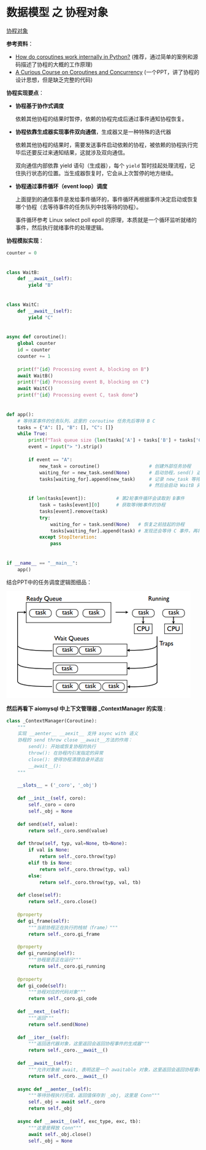 # 数据模型 之 协程对象

[协程对象](https://docs.python.org/zh-cn/3.13/reference/datamodel.html#coroutine-objects)

**参考资料**：

+ [How do coroutines work internally in Python?](https://blog.allegro.tech/2022/01/how-do-coroutines-work-internally-in-python.html) (推荐，通过简单的案例和源码描述了协程的大概的工作原理)
+ [A Curious Course on Coroutines and Concurrency](https://www.dabeaz.com/coroutines/Coroutines.pdf) (一个PPT，讲了协程的设计思想，但是缺乏完整的代码)

**协程实现要点**：

+ **协程基于协作式调度**

  依赖其他协程的结果时暂停，依赖的协程完成后通过事件通知协程恢复。

+ **协程依靠生成器实现事件双向通信**，生成器又是一种特殊的迭代器

  依赖其他协程的结果时，需要发送事件启动依赖的协程，被依赖的协程执行完毕后还要反过来通知结果，这就涉及双向通信。

  双向通信内部依靠 yield 语句（生成器），每个 `yield` 暂时挂起处理流程，记住执行状态的位置。当生成器恢复时，它会从上次暂停的地方继续。

+ **协程通过事件循环（event loop）调度**

  上面提到的通信事件是发给事件循环的，事件循环再根据事件决定启动或恢复哪个协程（去等待事件的任务队列中找等待的协程）。

  事件循环参考 Linux select poll epoll 的原理，本质就是一个循环监听就绪的事件，然后执行就绪事件的处理逻辑。

**协程模拟实现**：

```python
counter = 0


class WaitB:
    def __await__(self):
        yield "B"


class WaitC:
    def __await__(self):
        yield "C"


async def coroutine():
    global counter
    id = counter
    counter += 1

    print(f"{id} Processing event A, blocking on B")
    await WaitB()
    print(f"{id} Processing event B, blocking on C")
    await WaitC()
    print(f"{id} Processing event C, task done")


def app():
    # 等待某事件的任务队列，这里的 coroutine 任务先后等待 B C
    tasks = {"A": [], "B": [], "C": []}
    while True:																	# while 模拟 event loop
        print(f"Task queue size {len(tasks['A'] + tasks['B'] + tasks['C'])}")
        event = input("> ").strip()												# 模拟监听到就绪事件

        if event == "A":
            new_task = coroutine()					# 创建外部任务协程
            waiting_for = new_task.send(None)		# 启动协程，send() 返回挂起的第一个 yield 表达式的值，最初是 "B"
            tasks[waiting_for].append(new_task)		# 记录 new_task 等待 B 事件
            										# 然后会启动 WaitB 异步迭代（可以想像这里WaitB是另一个协程），完成后会返回B事件，下一轮事件循环会读取到B事件

        if len(tasks[event]):			# 第2轮事件循环会读取到 B事件
            task = tasks[event][0]		# 获取等待B事件的协程
            tasks[event].remove(task)
            try:
                waiting_for = task.send(None)	# 恢复之前挂起的协程
                tasks[waiting_for].append(task)	# 发现还会等待 C 事件，再将协程放入等待C事件的任务队列，等待C事件就绪后处理
            except StopIteration:
                pass


if __name__ == "__main__":
    app()
```

结合PPT中的任务调度逻辑图细品：

![](imgs/coroutine_task_scheduling.png)

**然后再看下 aiomysql 中上下文管理器 _ContextManager 的实现** :

```python
class _ContextManager(Coroutine):
    """ 
    实现 __aenter__ __aexit__ 支持 async with 语义
    协程的 send throw close __await__方法的作用：
        send(): 开始或恢复协程的执行
        throw(): 在协程内引发指定的异常
        close(): 使得协程清理自身并退出
        __await__(): 
    """

    __slots__ = ('_coro', '_obj')

    def __init__(self, coro):
        self._coro = coro
        self._obj = None

    def send(self, value):
        return self._coro.send(value)

    def throw(self, typ, val=None, tb=None):
        if val is None:
            return self._coro.throw(typ)
        elif tb is None:
            return self._coro.throw(typ, val)
        else:
            return self._coro.throw(typ, val, tb)

    def close(self):
        return self._coro.close()

    @property
    def gi_frame(self):
        """当前协程正在执行的栈帧（frame）"""
        return self._coro.gi_frame

    @property
    def gi_running(self):
        """协程是否正在运行"""
        return self._coro.gi_running

    @property
    def gi_code(self):
        """协程对应的代码对象"""
        return self._coro.gi_code

    def __next__(self):
        """返回"""
        return self.send(None)

    def __iter__(self):
        """返回迭代器对象，这里返回会返回协程事件的生成器"""
        return self._coro.__await__()

    def __await__(self):
        """允许对象被 await, 表明这是一个 awaitable 对象，这里返回会返回协程事件的生成器"""
        return self._coro.__await__()

    async def __aenter__(self):
        """等待协程执行完成，返回值保存到 _obj, 这里是 Conn"""
        self._obj = await self._coro
        return self._obj

    async def __aexit__(self, exc_type, exc, tb):
        """这里是释放 Conn"""
        await self._obj.close()
        self._obj = None
```

